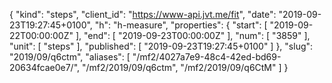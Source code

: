 {
  "kind": "steps",
  "client_id": "https://www-api.jvt.me/fit",
  "date": "2019-09-23T19:27:45+0100",
  "h": "h-measure",
  "properties": {
    "start": [
      "2019-09-22T00:00:00Z"
    ],
    "end": [
      "2019-09-23T00:00:00Z"
    ],
    "num": [
      "3859"
    ],
    "unit": [
      "steps"
    ],
    "published": [
      "2019-09-23T19:27:45+0100"
    ]
  },
  "slug": "2019/09/q6ctm",
  "aliases": [
    "/mf2/4027a7e9-48c4-42ed-bd69-20634fcae0e7/",
    "/mf2/2019/09/q6ctm",
    "/mf2/2019/09/q6CtM"
  ]
}

